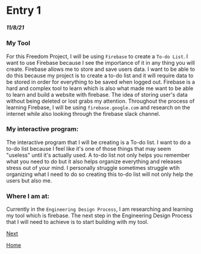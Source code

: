 # Entry 1
##### 11/8/21


### My Tool

For this Freedom Project, I will be using `Firebase` to create a `To-do List`. I want to use Firebase because I see the importance of it in any thing you will create. Firebase allows me to store and save users data. I want to be able to do this because my project is to create a to-do list and it will require data to be stored in order for everything to be saved when logged out. Firebase is a hard and complex tool to learn which is also what made me want to be able to learn and build a website with firebase. The idea of storing user's data without being deleted or lost grabs my attention. Throughout the process of learning Firebase, I will be using `firebase.google.com` and research on the internet while also looking through the firebase slack channel. 


### My interactive program: 


The interactive program that I will be creating is a To-do list. I want to do a to-do list because I feel like it's one of those things that may seem "useless" until it's actually used. A to-do list not only helps you remember what you need to do but it also helps organize everything and releases stress out of your mind. I personally struggle sometimes struggle wtih organizing what I need to do so creating this to-do list will not only help the users but also me. 


### Where I am at: 


Currently in the `Engineering Design Process`, I am researching and learning my tool which is firebase. The next step in the Engineering Design Process that I will need to achieve is to start building with my tool. 

[Next](entry02.md)

[Home](../README.md)
